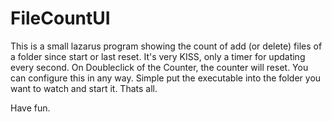 # FileCountUI

This is a small lazarus program showing the count of add (or delete) files of a folder since start or last reset.
It's very KISS, only a timer for updating every second. On Doubleclick of the Counter, the counter will reset. You can configure this in any way. Simple put the executable into the folder you want to watch and start it. Thats all.

Have fun.



